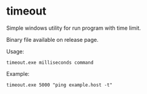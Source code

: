 # timeout

Simple windows utility for run program with time limit.

Binary file available on release page.

Usage:

    timeout.exe milliseconds command

Example:

    timeout.exe 5000 "ping example.host -t"
